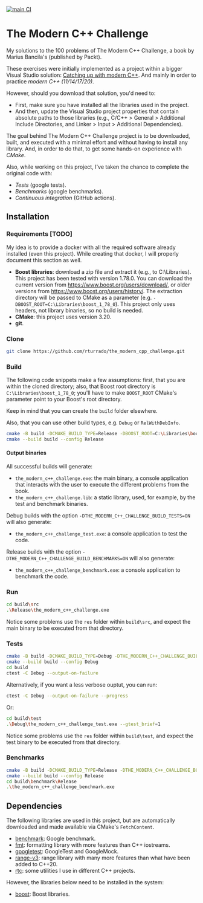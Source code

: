[![main CI](https://github.com/rturrado/the_modern_cpp_challenge/actions/workflows/main_ci.yml/badge.svg)](https://github.com/rturrado/the_modern_cpp_challenge/actions/workflows/main_ci.yml)

# The Modern C++ Challenge

My solutions to the 100 problems of The Modern C++ Challenge, a book by Marius Bancila's (published by Packt).

These exercises were initially implemented as a project within a bigger Visual Studio solution: [Catching up with modern C++](https://github.com/rturrado/CatchingUpWithModernCpp). And mainly in order to practice _modern C++ (11/14/17/20)_.

However, should you download that solution, you'd need to:
- First, make sure you have installed all the libraries used in the project.
- And then, update the Visual Studio project properties that contain absolute paths to those libraries (e.g., C/C++ > General > Additional Include Directories, and Linker > Input > Additional Dependencies).

The goal behind The Modern C++ Challenge project is to be downloaded, built, and executed with a minimal effort and without having to install any library.
And, in order to do that, to get some hands-on experience with _CMake_.

Also, while working on this project, I've taken the chance to complete the original code with:
  - _Tests_ (google tests).
  - _Benchmarks_ (google benchmarks).
  - _Continuous integration_ (GitHub actions).

## Installation

### Requirements [TODO]
My idea is to provide a docker with all the required software already installed (even this project). While creating that docker, I will properly document this section as well.

- **Boost libraries**: download a zip file and extract it (e.g., to C:\Libraries). This project has been tested with version 1.78.0. You can download the current version from https://www.boost.org/users/download/, or older versions from https://www.boost.org/users/history/. The extraction directory will be passed to CMake as a parameter (e.g. `-DBOOST_ROOT=C:\Libraries\boost_1_78_0`). This project only uses headers, not library binaries, so no build is needed.
- **CMake**: this project uses version 3.20.
- **git**.

### Clone
```bash
git clone https://github.com/rturrado/the_modern_cpp_challenge.git
```

### Build
The following code snippets make a few assumptions: first, that you are within the cloned directory; also, that Boost root directory is `C:\Libraries\boost_1_78_0`; you'll have to make `BOOST_ROOT` CMake's parameter point to your Boost's root directory.

Keep in mind that you can create the `build` folder elsewhere.

Also, that you can use other build types, e.g. `Debug` or `RelWithDebInfo`.

```bash
cmake -B build -DCMAKE_BUILD_TYPE=Release -DBOOST_ROOT=C:\Libraries\boost_1_78_0
cmake --build build --config Release
```

#### Output binaries
All successful builds will generate:
- `the_modern_c++_challenge.exe`: the main binary, a console application that interacts with the user to execute the different problems from the book.
- `the_modern_c++_challenge.lib`: a static library, used, for example, by the test and benchmark binaries.

Debug builds with the option `-DTHE_MODERN_C++_CHALLENGE_BUILD_TESTS=ON` will also generate:
- `the_modern_c++_challenge_test.exe`: a console application to test the code.

Release builds with the option `-DTHE_MODERN_C++_CHALLENGE_BUILD_BENCHMARKS=ON` will also generate:
- `the_modern_c++_challenge_benchmark.exe`: a console application to benchmark the code.

### Run
```bash
cd build\src
.\Release\the_modern_c++_challenge.exe
```

Notice some problems use the `res` folder within `build\src`, and expect the main binary to be executed from that directory.

### Tests
```bash
cmake -B build -DCMAKE_BUILD_TYPE=Debug -DTHE_MODERN_C++_CHALLENGE_BUILD_TESTS=ON -DBOOST_ROOT=C:\Libraries\boost_1_78_0
cmake --build build --config Debug
cd build
ctest -C Debug --output-on-failure
```

Alternatively, if you want a less verbose ouptut, you can run:

```bash
ctest -C Debug --output-on-failure --progress
```

Or:

```bash
cd build\test
.\Debug\the_modern_c++_challenge_test.exe --gtest_brief=1
```

Notice some problems use the `res` folder within `build\test`, and expect the test binary to be executed from that directory.

### Benchmarks
```bash
cmake -B build -DCMAKE_BUILD_TYPE=Release -DTHE_MODERN_C++_CHALLENGE_BUILD_BENCHMARKS=ON -DBOOST_ROOT=C:\Libraries\boost_1_78_0
cmake --build build --config Release
cd build\benchmark\Release
.\the_modern_c++_challenge_benchmark.exe
```

## Dependencies

The following libraries are used in this project, but are automatically downloaded and made available via CMake's `FetchContent`.

- [benchmark](github.com/google/benchmark.git): Google benchmark.
- [fmt](https://github.com/fmtlib/fmt): formatting library with more features than C++ iostreams.
- [googletest](github.com/google/googletest.git): GoogleTest and GoogleMock.
- [range-v3](https://github.com/ericniebler/range-v3): range library with many more features than what have been added to C++20.
- [rtc](https://github.com/rturrado/rtc): some utilities I use in different C++ projects.

However, the libraries below need to be installed in the system:

- [boost](https://www.boost.org/): Boost libraries.
